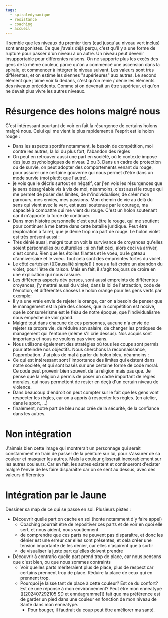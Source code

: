 ```yaml
---
tags:
  - spiraledynamique
  - resistance
  - coaching
  - accueil
---
```

Il semble que les niveaux du premier tiers (cad jusqu'au niveau vert inclus) sont antagonistes.
Ce que j'avais déjà perçu, c'est qu'il y a une forme de rupture pour passer d'un niveau à un autre. Un niveau peut devenir insupportable pour différentes raisons. On ne supporte plus les excès des gens de la même couleur, parce qu'on a commencé une ascension dans la spirale, et commencer à intégrer le niveau suivant.
Les valeurs sont très différentes, et on estime les siennes "supérieures" aux autres.
Le second élément que j'aime voir là dedans, c'est qu'on renie / dénie les éléments des niveaux précédents. Comme si on devenait un être supérieur, et qu'on ne devait plus vivre les autres niveaux.
# Résurgence des holons malgré nous
C'est intéressant pourtant de voir en fait la résurgence de certains holons malgré nous.
Celui qui me vient le plus rapidement à l'esprit est le holon rouge :
* Dans les aspects sportifs notamment, le besoin de compétition, moi contre les autres, la loi du plus fort, l'abandon des règles
* On peut en retrouver aussi une part en société, où le contexte impose des jeux psychologiques de niveau 2 ou 3. Dans un cadre de protection ou de survie, on peut adopter des comportements venant du rouge, pour assurer une certaine gouverne qui nous permet d'être dans un mode survie (moi plutôt que l'autre). 
* je vois que le décris surtout en négatif, car j'en vois les résurgences que je sens désagréable vis à vis de moi, néanmoins, c'est aussi le rouge qui me permet de poser des limites, de m'individualiser, de créer mon parcours, mes envies, mes passions. Mon chemin de vie au delà du sens qui vient avec le vert, est aussi soutenue par le courage, ma capacité à combattre qui me vient du rouge. C'est un holon soutenant car il m'apporte la force de continuer.
* Dans mon histoire personnelle c'est eput être le rouge, qui me soutient pour continuer à me battre dans cette bataille juridique. Peut être (exploration à faire), que je dénie trop ma part de rouge.
Le holon violet est très présent aussi :
* Très dénié aussi, malgré tout on voit la survivance de croyances qu'elles soient personnelles ou culturelles : si on fait ceci, alors ceci va arriver, c'est connu. Rien que les étoiles filantes et le voeu, ou le gateau d'anniversaire et le voeu. Tout cela sont des empreintes fortes du violet.
* Le côté cartésien ([[Causalité simple]] ) nous a fait croire un abandon du violet, pour l'être de raison. Mais en fait, il s'agit toujours de croire en une explication qui nous rassure.
* Les différents aspects dév persos, sont aussi empreints de différentes croyances, j'y mettrai aussi du violet, dans la loi de l'attraction, code de l'émotion, et différentes choses
Le holon orange pour les gens verts par exemple:
* Il y a une vraie envie de rejeter le orange, car on  a besoin de penser que le management est la pire des choses, que la compétition est nocive, que le consumérisme est le fléau de notre époque, que l'individualisme nous empêche de voir grand.
* Malgré tout dans chacune de ces personnes, aucune n'a envie de rejeter sa propre vie, de réduire son salaire, de changer les pratiques de management qui l'entoure (même s'il crie dessus). Nos acquis sont importants et nous ne voulons pas vivre sans.
* Nous utilisons également des stratégies où tous les coups sont permis pour atteindre nos objectifs. Nous cherchons la reconnaissance, l'approbation.
J'ai plus de mal à parler du holon bleu, néanmoins : 
* Ce qui est intéressant sont l'importance des limites qui existent dans notre société, et qui sont basés sur une certaine forme de code moral. Ce code peut provenir bien souvent de la religion mais pas que. Je pense que la religion a permis de poser un cadre important de règles morales, qui nous permettent de rester en deçà d'un certain niveau de violence.
* Dans beaucoup d'endroit on peut compter sur le fait que les gens vont respecter les règles, car on a appris à respecter les règles. (en atelier, dans le sport, ...)
* finalement, notre part de bleu nous crée de la sécurité, de la confiance dans les autres.

# Non intégration
J'aimais bien cette image qui montrerait un personnage qui serait constamment en train de passer de la peinture sur lui, pour s'assurer de sa couleur et masquer les autres. Mais la couleur glisserait inexorablement sur les autres couleurs. Car en fait, les autres existent et continueront d'exister malgré l'envie de les faire disparaître car on se sent au dessus, avec des valeurs différentes

# Intégration par le Jaune

Dessiner sa map de ce qui se passe en soi.
Plusieurs pistes :
* Découvrir quelle part on cache en soi (honte notamment d'y faire appel)
	* Coaching pourrait être de repositiver ces parts et de voir en quoi elle sert, et nous aident, nous soutiennent
	* de comprendre que ces parts ne peuvent pas disparaître, et donc les dénier est une erreur car elles sont présentes, et cela créer une tension importante de les dénier, car elles n'aspirent que à sortir
	* de visualiser la juste part qu'elles doivent prendre
* Découvrir à contrario quelle part prend trop de place, car nous pensons que c'est bien, ou que nous sommes contraints
	* Voir quelles parts mériteraient plus de place, plus de respect car certains prennent trop de place. Réduire la place de ceux qui en prennent trop.
	* Pourquoi je laisse tant de place à cette couleur? Est ce du confort? Est ce une réponse à mon environnement? Peut être mon enneatype ([[202407292105 SD et ennéagramme]]) fait que ma préférence est de garder un pied dans une couleur en fonction de mon niveau de Santé dans mon enneatype.
		* Pour bouger, il faudrait du coup peut être améliorer ma santé.